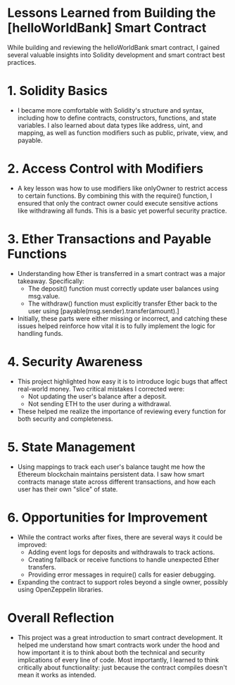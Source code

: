 # Lessons Learned from Building the [helloWorldBank] Smart Contract

While building and reviewing the helloWorldBank smart contract, I gained several valuable insights into Solidity development and smart contract best practices.

# 1. Solidity Basics
- I became more comfortable with Solidity's structure and syntax, including how to define contracts, constructors, functions, and state variables. I also learned about data types like address, uint, and mapping, as well as function modifiers such as public, private, view, and payable.

# 2. Access Control with Modifiers
- A key lesson was how to use modifiers like onlyOwner to restrict access to certain functions. By combining this with the require() function, I ensured that only the contract owner could execute sensitive actions like withdrawing all funds. This is a basic yet powerful security practice.

# 3. Ether Transactions and Payable Functions
- Understanding how Ether is transferred in a smart contract was a major takeaway. Specifically:
  - The deposit() function must correctly update user balances using msg.value.
  - The withdraw() function must explicitly transfer Ether back to the user using [payable(msg.sender).transfer(amount).]
- Initially, these parts were either missing or incorrect, and catching these issues helped reinforce how vital it is to fully implement the logic for handling funds.

# 4. Security Awareness
- This project highlighted how easy it is to introduce logic bugs that affect real-world money. Two critical mistakes I corrected were:
  - Not updating the user's balance after a deposit.
  - Not sending ETH to the user during a withdrawal.
- These helped me realize the importance of reviewing every function for both security and completeness.

# 5. State Management
- Using mappings to track each user's balance taught me how the Ethereum blockchain maintains persistent data. I saw how smart contracts manage state across different transactions, and how each user has their own "slice" of state.

# 6. Opportunities for Improvement
- While the contract works after fixes, there are several ways it could be improved:
  - Adding event logs for deposits and withdrawals to track actions.
  - Creating fallback or receive functions to handle unexpected Ether transfers.
  - Providing error messages in require() calls for easier debugging.
- Expanding the contract to support roles beyond a single owner, possibly using OpenZeppelin libraries.

# Overall Reflection
- This project was a great introduction to smart contract development. It helped me understand how smart contracts work under the hood and how important it is to think about both the technical and security implications of every line of code. Most importantly, I learned to think critically about functionality: just because the contract compiles doesn't mean it works as intended.
